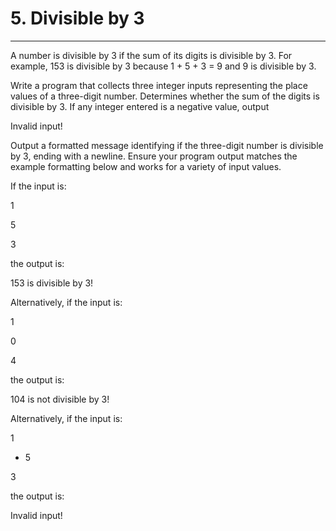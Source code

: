 # 5. Divisible by 3

---

A number is divisible by 3 if the sum of its digits is divisible by 3. For example, 153 is divisible by 3 because 1 + 5 + 3 = 9 and 9 is divisible by 3.

Write a program that collects three integer inputs representing the place values of a three-digit number. Determines whether the sum of the digits is divisible by 3. If any integer entered is a negative value, output

Invalid input!

Output a formatted message identifying if the three-digit number is divisible by 3, ending with a newline. Ensure your program output matches the example formatting below and works for a variety of input values.

If the input is:

1

5

3

the output is:

153 is divisible by 3!

Alternatively, if the input is:

1

0

4

the output is:

104 is not divisible by 3!

Alternatively, if the input is:

1

- 5

3

the output is:

Invalid input!
